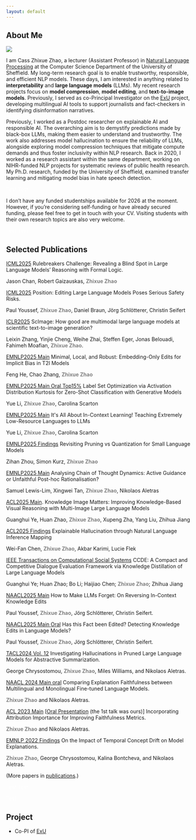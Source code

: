 ```yaml
---
layout: default
---
```


## About Me

<img class="profile-picture" src="avatar.jpg">

I am Cass Zhixue Zhao, a lecturer (Assistant Professor) in [Natural Language Processing](https://www.sheffield.ac.uk/dcs/research/groups/natural-language-processing) at the Computer Science Department of the University of Sheffield. My long-term research goal is to enable trustworthy, responsible, and efficient NLP models. These days, I am interested in anything related to **interpretability** and **large language models** (LLMs). My recent research projects focus on **model compression**, **model editing**, and **text-to-image models**. Previously, I served as co-Principal Investigator on the [ExU](https://exuproject.sites.sheffield.ac.uk/) project, developing multilingual AI tools to support journalists and fact-checkers in identifying disinformation narratives.

Previously, I worked as a Postdoc researcher on explainable AI and responsible AI. The overarching aim is to demystify predictions made by black-box LLMs, making them easier to understand and trustworthy. The work also addresses model hallucination to ensure the reliability of LLMs, alongside exploring model compression techniques that mitigate compute demands and thus foster inclusivity within NLP research. Back in 2020, I worked as a research assistant within the same department, working on NIHR-funded NLP projects for systematic reviews of public health research. My Ph.D. research, funded by the University of Sheffield, examined transfer learning and mitigating model bias in hate speech detection.


<font color=White>Test</font>
<font color=White>Test</font>

I don’t have any funded studentships available for 2026 at the moment. However, if you’re considering self-funding or have already secured funding, please feel free to get in touch with your CV. Visiting students with their own research topics are also very welcome.

<font color=White>Test</font>
<font color=White>Test</font>

## Selected Publications

[ICML2025](https://openreview.net/pdf?id=uqpML2nbIz) Rulebreakers Challenge: Revealing a Blind Spot in Large Language Models’ Reasoning with Formal Logic.

Jason Chan, Robert Gaizauskas, **<span style="color:grey">Zhixue Zhao</span>**


[ICML2025](https://openreview.net/pdf?id=QLKBm1PaCU) Position: Editing Large Language Models Poses Serious Safety Risks. 

Paul Youssef, **<span style="color:grey">Zhixue Zhao</span>**, Daniel Braun, Jörg Schlötterer, Christin Seifert


[ICLR2025](https://openreview.net/pdf?id=ugyqNEOjoU) ScImage: How good are multimodal large language models at scientific text-to-image generation? 

Leixin Zhang, Yinjie Cheng, Weihe Zhai, Steffen Eger, Jonas Belouadi, Fahimeh Moafian, **<span style="color:grey">Zhixue Zhao</span>**. 


[EMNLP2025 Main](https://arxiv.org/pdf/2412.03400?) Minimal, Local, and Robust: Embedding-Only Edits for Implicit Bias in T2I Models

Feng He, Chao Zhang, **<span style="color:grey">Zhixue Zhao</span>**


[EMNLP2025 Main Oral Top15%](https://scholar.google.com/citations?view_op=view_citation&hl=en&user=bwiMxxsAAAAJ&sortby=pubdate&citation_for_view=bwiMxxsAAAAJ:hqOjcs7Dif8C) Label Set Optimization via Activation Distribution Kurtosis for Zero-Shot Classification with Generative Models

Yue Li, **<span style="color:grey">Zhixue Zhao</span>**, Carolina Scarton


[EMNLP2025 Main](https://arxiv.org/pdf/2508.19089) It's All About In-Context Learning! Teaching Extremely Low-Resource Languages to LLMs

Yue Li, **<span style="color:grey">Zhixue Zhao</span>**, Carolina Scarton

	
[EMNLP2025 Findings](https://2025.emnlp.org/) Revisiting Pruning vs Quantization for Small Language Models

Zihan Zhou, Simon Kurz, **<span style="color:grey">Zhixue Zhao</span>**


[EMNLP2025 Main](https://arxiv.org/abs/2508.19827) Analysing Chain of Thought Dynamics: Active Guidance or Unfaithful Post-hoc Rationalisation?

Samuel Lewis-Lim, Xingwei Tan, **<span style="color:grey">Zhixue Zhao</span>**, Nikolaos Aletras


[ACL2025 Main](https://aclanthology.org/2025.acl-long.1063/). Knowledge Image Matters: Improving Knowledge-Based Visual Reasoning with Multi-Image Large Language Models

Guanghui Ye, Huan Zhao, **<span style="color:grey">Zhixue Zhao</span>**, Xupeng Zha, Yang Liu, Zhihua Jiang


[ACL2025 Findings](https://aclanthology.org/2025.findings-acl.96/) Explainable Hallucination through Natural Language Inference Mapping

Wei-Fan Chen, **<span style="color:grey">Zhixue Zhao</span>**, Akbar Karimi, Lucie Flek

[IEEE Transactions on Computational Social Systems](https://ieeexplore.ieee.org/document/11080351) CCDE: A Compact and Competitive Dialogue Evaluation Framework via Knowledge Distillation of Large Language Models

Guanghui Ye; Huan Zhao; Bo Li; Haijiao Chen; **<span style="color:grey">Zhixue Zhao</span>**; Zhihua Jiang

[NAACL2025 Main](https://aclanthology.org/2025.naacl-long.630/) How to Make LLMs Forget: On Reversing In-Context Knowledge Edits

Paul Youssef, **<span style="color:grey">Zhixue Zhao</span>**, Jörg Schlötterer, Christin Seifert. 


[NAACL2025 Main Oral](https://aclanthology.org/2025.naacl-long.492/) Has this Fact been Edited? Detecting Knowledge Edits in Language Models?

Paul Youssef, **<span style="color:grey">Zhixue Zhao</span>**, Jörg Schlötterer, Christin Seifert. 


[TACL2024 Vol. 12](https://transacl.org/index.php/tacl/article/view/6271) Investigating Hallucinations in Pruned Large Language Models for Abstractive Summarization.  

George Chrysostomou, **<span style="color:grey">Zhixue Zhao</span>**, Miles Williams, and Nikolaos Aletras. 


[NAACL 2024 Main oral](https://arxiv.org/pdf/2403.12809) Comparing Explanation Faithfulness between Multilingual and Monolingual Fine-tuned Language Models. 

**<span style="color:grey">Zhixue Zhao</span>** and Nikolaos Aletras.

[ACL 2023 Main](https://aclanthology.org/2023.acl-long.261/)
[[Oral Presentation](https://us06web.zoom.us/rec/play/TisLvdRrfqNRYts4y0A6wJeoV2H6kL2eRywX7Jl_wGUxBVO_n_HoIfVi1lhO0OK1sUw-gDjFpHuuDz6o.-zDGXXlaq7nOwrW7?canPlayFromShare=true&from=share_recording_detail&continueMode=true&componentName=rec-play&originRequestUrl=https%3A%2F%2Fus06web.zoom.us%2Frec%2Fshare%2Fc0BepePE3QACrdQQpFnEISDmrUSvV5T7XwJcW1TN0jkGEvVMutm55KeLx9eKWXH4.R0SYaV552qVO0sfV) (the 1st talk was ours)] Incorporating Attribution Importance for Improving Faithfulness Metrics.

**<span style="color:grey">Zhixue Zhao</span>** and Nikolaos Aletras.


[EMNLP 2022 Findings](https://aclanthology.org/2022.findings-emnlp.298/) On the Impact of Temporal Concept Drift on Model Explanations. 

**<span style="color:grey">Zhixue Zhao</span>**, George Chrysostomou, Kalina Bontcheva, and Nikolaos Aletras.



(More papers in [publications](https://casszhao.github.io/cass/publications).)


<font color=White>Test</font>
<font color=White>Test</font>


<font color=White>Test</font>
## Project
- Co-PI of [ExU](https://exuproject.sites.sheffield.ac.uk/)
